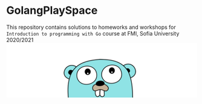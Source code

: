 # GolangPlaySpace 

This repository contains solutions to homeworks and workshops for `Introduction to programming with Go` course at FMI, Sofia University 2020/2021
![Go emoji](https://github.com/nurxx/GolangPlaySpace/blob/main/go.jpg)
